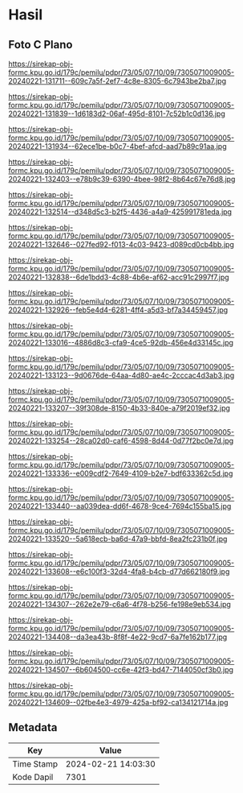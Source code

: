# Hasil

## Foto C Plano

https://sirekap-obj-formc.kpu.go.id/179c/pemilu/pdpr/73/05/07/10/09/7305071009005-20240221-131711--609c7a5f-2ef7-4c8e-8305-6c7943be2ba7.jpg

https://sirekap-obj-formc.kpu.go.id/179c/pemilu/pdpr/73/05/07/10/09/7305071009005-20240221-131839--1d6183d2-06af-495d-8101-7c52b1c0d136.jpg

https://sirekap-obj-formc.kpu.go.id/179c/pemilu/pdpr/73/05/07/10/09/7305071009005-20240221-131934--62ece1be-b0c7-4bef-afcd-aad7b89c91aa.jpg

https://sirekap-obj-formc.kpu.go.id/179c/pemilu/pdpr/73/05/07/10/09/7305071009005-20240221-132403--e78b9c39-6390-4bee-98f2-8b64c67e76d8.jpg

https://sirekap-obj-formc.kpu.go.id/179c/pemilu/pdpr/73/05/07/10/09/7305071009005-20240221-132514--d348d5c3-b2f5-4436-a4a9-425991781eda.jpg

https://sirekap-obj-formc.kpu.go.id/179c/pemilu/pdpr/73/05/07/10/09/7305071009005-20240221-132646--027fed92-f013-4c03-9423-d089cd0cb4bb.jpg

https://sirekap-obj-formc.kpu.go.id/179c/pemilu/pdpr/73/05/07/10/09/7305071009005-20240221-132838--6de1bdd3-4c88-4b6e-af62-acc91c2997f7.jpg

https://sirekap-obj-formc.kpu.go.id/179c/pemilu/pdpr/73/05/07/10/09/7305071009005-20240221-132926--feb5e4d4-6281-4ff4-a5d3-bf7a34459457.jpg

https://sirekap-obj-formc.kpu.go.id/179c/pemilu/pdpr/73/05/07/10/09/7305071009005-20240221-133016--4886d8c3-cfa9-4ce5-92db-456e4d33145c.jpg

https://sirekap-obj-formc.kpu.go.id/179c/pemilu/pdpr/73/05/07/10/09/7305071009005-20240221-133123--9d0676de-64aa-4d80-ae4c-2cccac4d3ab3.jpg

https://sirekap-obj-formc.kpu.go.id/179c/pemilu/pdpr/73/05/07/10/09/7305071009005-20240221-133207--39f308de-8150-4b33-840e-a79f2019ef32.jpg

https://sirekap-obj-formc.kpu.go.id/179c/pemilu/pdpr/73/05/07/10/09/7305071009005-20240221-133254--28ca02d0-caf6-4598-8d44-0d77f2bc0e7d.jpg

https://sirekap-obj-formc.kpu.go.id/179c/pemilu/pdpr/73/05/07/10/09/7305071009005-20240221-133336--e009cdf2-7649-4109-b2e7-bdf633362c5d.jpg

https://sirekap-obj-formc.kpu.go.id/179c/pemilu/pdpr/73/05/07/10/09/7305071009005-20240221-133440--aa039dea-dd6f-4678-9ce4-7694c155ba15.jpg

https://sirekap-obj-formc.kpu.go.id/179c/pemilu/pdpr/73/05/07/10/09/7305071009005-20240221-133520--5a618ecb-ba6d-47a9-bbfd-8ea2fc231b0f.jpg

https://sirekap-obj-formc.kpu.go.id/179c/pemilu/pdpr/73/05/07/10/09/7305071009005-20240221-133608--e6c100f3-32d4-4fa8-b4cb-d77d662180f9.jpg

https://sirekap-obj-formc.kpu.go.id/179c/pemilu/pdpr/73/05/07/10/09/7305071009005-20240221-134307--262e2e79-c6a6-4f78-b256-fe198e9eb534.jpg

https://sirekap-obj-formc.kpu.go.id/179c/pemilu/pdpr/73/05/07/10/09/7305071009005-20240221-134408--da3ea43b-8f8f-4e22-9cd7-6a7fe162b177.jpg

https://sirekap-obj-formc.kpu.go.id/179c/pemilu/pdpr/73/05/07/10/09/7305071009005-20240221-134507--6b604500-cc6e-42f3-bd47-7144050cf3b0.jpg

https://sirekap-obj-formc.kpu.go.id/179c/pemilu/pdpr/73/05/07/10/09/7305071009005-20240221-134609--02fbe4e3-4979-425a-bf92-ca134121714a.jpg


## Metadata

| Key        | Value               |
| ---------- | ------------------- |
| Time Stamp | 2024-02-21 14:03:30 |
| Kode Dapil | 7301                |



